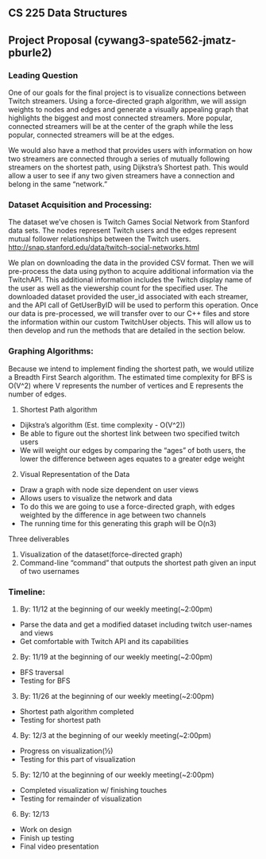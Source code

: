 ## CS 225 Data Structures 
## Project Proposal (cywang3-spate562-jmatz-pburle2)

### Leading Question
One of our goals for the final project is to visualize connections between Twitch streamers. Using a force-directed graph algorithm, we will assign weights to nodes and edges and generate a visually appealing graph that highlights the biggest and most connected streamers. More popular, connected streamers will be at the center of the graph while the less popular, connected streamers will be at the edges.

We would also have a method that provides users with information on how two streamers are connected through a series of mutually following streamers on the shortest path, using Dijkstra’s Shortest path. This would allow a user to see if any two given streamers have a connection and belong in the same “network.”

### Dataset Acquisition and Processing: 
The dataset we’ve chosen is Twitch Games Social Network from Stanford data sets. The nodes represent Twitch users and the edges represent mutual follower relationships between the Twitch users. 
http://snap.stanford.edu/data/twitch-social-networks.html

We plan on downloading the data in the provided CSV format. Then we will pre-process the data using python to acquire additional information via the TwitchAPI. This additional information includes the Twitch display name of the user as well as the viewership count for the specified user. The downloaded dataset provided the user_id associated with each streamer, and the API call of GetUserByID will be used to perform this operation.
Once our data is pre-processed, we will transfer over to our C++ files and store the information within our custom TwitchUser objects. This will allow us to then develop and run the methods that are detailed in the section below.

### Graphing Algorithms: 
Because we intend to implement finding the shortest path, we would utilize a Breadth First Search algorithm. The estimated time complexity for BFS is O(V^2) where V represents the number of vertices and E represents the number of edges.
1. Shortest Path algorithm
* Dijkstra’s algorithm (Est. time complexity - O(V^2))
* Be able to figure out the shortest link between two specified twitch users
* We will weight our edges by comparing the “ages” of both users, the lower the difference between ages equates to a greater edge weight
2. Visual Representation of the Data
* Draw a graph with node size dependent on user views
* Allows users to visualize the network and data
* To do this we are going to use a force-directed graph, with edges weighted by the difference in age between two channels
* The running time for this generating this graph will be O(n3)

Three deliverables
1. Visualization of the dataset(force-directed graph)
3. Command-line “command” that outputs the shortest path given an input of two usernames

### Timeline: 
1. By: 11/12 at the beginning of our weekly meeting(~2:00pm)
* Parse the data and get a modified dataset including twitch user-names and views
* Get comfortable with Twitch API and its capabilities
2. By: 11/19 at the beginning of our weekly meeting(~2:00pm)
* BFS traversal
* Testing for BFS
3. By: 11/26 at the beginning of our weekly meeting(~2:00pm)
* Shortest path algorithm completed
* Testing for shortest path
4. By: 12/3 at the beginning of our weekly meeting(~2:00pm)
* Progress on visualization(½)
* Testing for this part of visualization
5. By: 12/10 at the beginning of our weekly meeting(~2:00pm)
* Completed visualization w/ finishing touches
* Testing for remainder of visualization
6. By: 12/13
* Work on design
* Finish up testing
* Final video presentation

